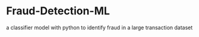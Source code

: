 # Fraud-Detection-ML
a classifier model with python to identify fraud in a large transaction dataset
